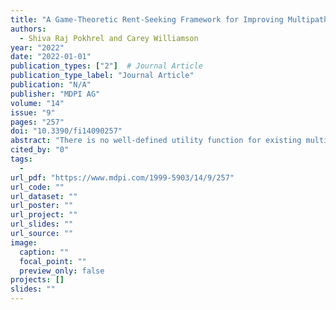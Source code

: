 ```yaml
---
title: "A Game-Theoretic Rent-Seeking Framework for Improving Multipath TCP Performance"
authors:
  - Shiva Raj Pokhrel and Carey Williamson
year: "2022"
date: "2022-01-01"
publication_types: ["2"]  # Journal Article
publication_type_label: "Journal Article"
publication: "N/A"
publisher: "MDPI AG"
volume: "14"
issue: "9"
pages: "257"
doi: "10.3390/fi14090257"
abstract: "There is no well-defined utility function for existing multipath TCP algorithms. Therefore, network utility maximization (NUM) for MPTCP is a complex undertaking. To resolve this, we develop a novel condition under which Kelly’s NUM mechanism may be used to explicitly compute the equilibrium. We accomplish this by defining a new utility function for MPTCP by employing Tullock’s rent-seeking paradigm from game theory. We investigate the convergence of no-regret learning in the underlying network games with continuous actions. Based on our understanding of the design space, we propose an original MPTCP algorithm that generalizes existing algorithms and strikes a good balance among the important properties. We implemented this algorithm in the Linux kernel, and we evaluated its performance experimentally."
cited_by: "0"
tags:
  - 
url_pdf: "https://www.mdpi.com/1999-5903/14/9/257"
url_code: ""
url_dataset: ""
url_poster: ""
url_project: ""
url_slides: ""
url_source: ""
image:
  caption: ""
  focal_point: ""
  preview_only: false
projects: []
slides: ""
---
```


